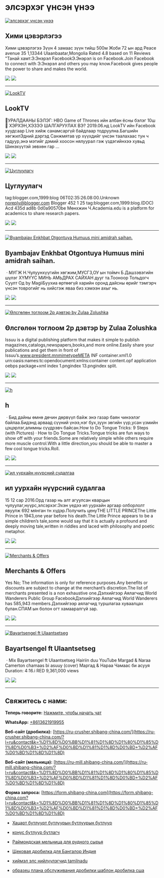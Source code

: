 # элсэрхэг үнсэн үнээ

<a href="https://swt.shibang-china.com/?l=ru&img&k=%D1%8D%D0%BB%D1%81%D1%8D%D1%80%D1%85%D1%8D%D0%B3+%D2%AF%D0%BD%D1%81%D1%8D%D0%BD+%D2%AF%D0%BD%D1%8D%D1%8D" target="_blank">![элсэрхэг үнсэн үнээ](http://static.shibang-china.com/all-800x300/1165.jpg)</a>

## Хими цэвэрлэгээ
Хими цэвэрлэгээ Зүүн 4 замаас зүүн тийш 500м Жоби 72 ын ард Peace avenue 35 1,13344 Ulaanbaatar,Mongolia Rated 4.8 based on 11 Reviews &quot;Танай хамт.Э.Энэрэл FacebookЭ.Энэрэл is on Facebook.Join Facebook to connect with Э.Энэрэл and others you may know.Facebook gives people the power to share and makes the world.


<a href="https://whatsapp.shibangsoft.com/WhatsApp.php" target="_blank" title="WhatsApp">![](http://static.shibang-china.com/icon/whatsapp.png)</a> <a href="https://swt.shibang-china.com/?l=ru&icon&k=%D1%8D%D0%BB%D1%81%D1%8D%D1%80%D1%85%D1%8D%D0%B3+%D2%AF%D0%BD%D1%81%D1%8D%D0%BD+%D2%AF%D0%BD%D1%8D%D1%8D" target="_blank">![](http://static.shibang-china.com/icon/chat-ru.png)</a>

---

<a href="https://swt.shibang-china.com/?l=ru&img&k=%D1%8D%D0%BB%D1%81%D1%8D%D1%80%D1%85%D1%8D%D0%B3+%D2%AF%D0%BD%D1%81%D1%8D%D0%BD+%D2%AF%D0%BD%D1%8D%D1%8D" target="_blank">![LookTV](http://static.shibang-china.com/all-800x300/1465.jpg)</a>

## LookTV
📌УРАЛДААНЫ БЭЛЭГ: HBO Game of Thrones ийн албан ёсны бэлэг 10ш 📌 ХЭРХЭН,ХЭЗЭЭ ШАЛГАРУУЛАХ ВЭ? 2019.06.нд LookTV ийн Facebook хуудсаар Live хийж санамсаргүй байдлаар тодруулна.Багшийн хөгжилЭдний дэргэд Санжмятав үр хүүхдийг үнсэн таалахаас тун ч гадуур,энэ мэтийг дэмий хоосон нялуурал гэж үздэгийнхээ хувьд Шинэхүүтэй зөвхөн гар …


<a href="https://whatsapp.shibangsoft.com/WhatsApp.php" target="_blank" title="WhatsApp">![](http://static.shibang-china.com/icon/whatsapp.png)</a> <a href="https://swt.shibang-china.com/?l=ru&icon&k=%D1%8D%D0%BB%D1%81%D1%8D%D1%80%D1%85%D1%8D%D0%B3+%D2%AF%D0%BD%D1%81%D1%8D%D0%BD+%D2%AF%D0%BD%D1%8D%D1%8D" target="_blank">![](http://static.shibang-china.com/icon/chat-ru.png)</a>

---

<a href="https://swt.shibang-china.com/?l=ru&img&k=%D1%8D%D0%BB%D1%81%D1%8D%D1%80%D1%85%D1%8D%D0%B3+%D2%AF%D0%BD%D1%81%D1%8D%D0%BD+%D2%AF%D0%BD%D1%8D%D1%8D" target="_blank">![Цуглуулагч](http://static.shibang-china.com/all-800x300/544.jpg)</a>

## Цуглуулагч
tag:blogger.com,1999:blog 06T02:35:26.08:00.Unknown noreply@blogger.com Blogger 452 1 25 tag:blogger.com,1999:blog.(DOC) Acd 435d ad8b 0d0a90570be Мөнхжин Ч.Academia.edu is a platform for academics to share research papers.


<a href="https://whatsapp.shibangsoft.com/WhatsApp.php" target="_blank" title="WhatsApp">![](http://static.shibang-china.com/icon/whatsapp.png)</a> <a href="https://swt.shibang-china.com/?l=ru&icon&k=%D1%8D%D0%BB%D1%81%D1%8D%D1%80%D1%85%D1%8D%D0%B3+%D2%AF%D0%BD%D1%81%D1%8D%D0%BD+%D2%AF%D0%BD%D1%8D%D1%8D" target="_blank">![](http://static.shibang-china.com/icon/chat-ru.png)</a>

---

<a href="https://swt.shibang-china.com/?l=ru&img&k=%D1%8D%D0%BB%D1%81%D1%8D%D1%80%D1%85%D1%8D%D0%B3+%D2%AF%D0%BD%D1%81%D1%8D%D0%BD+%D2%AF%D0%BD%D1%8D%D1%8D" target="_blank">![Byambajav Enkhbat Otgontuya Humuus mini amidrah saihan.](http://static.shibang-china.com/all-800x300/55.jpg)</a>

## Byambajav Enkhbat Otgontuya Humuus mini amidrah saihan.
&nbsp;&#0183;&#32;МУГЖ Н.Чулуунхүүгийн хөгжим,МУСГЗ,ОУ ын тоймч Б.Дашзэвэгийн шүлэг ХҮМҮҮС МИНЬ АМЬДРАХ САЙХАН дууг та.Тооноор Тольдогч Суулт Од by MagiiБуухиа өртөөгүй харийн оронд дайсны өрийг тэмгэрч үнсэн товрогийг нь хийсгэж яваа биз хэмээн ахыг нь.


<a href="https://whatsapp.shibangsoft.com/WhatsApp.php" target="_blank" title="WhatsApp">![](http://static.shibang-china.com/icon/whatsapp.png)</a> <a href="https://swt.shibang-china.com/?l=ru&icon&k=%D1%8D%D0%BB%D1%81%D1%8D%D1%80%D1%85%D1%8D%D0%B3+%D2%AF%D0%BD%D1%81%D1%8D%D0%BD+%D2%AF%D0%BD%D1%8D%D1%8D" target="_blank">![](http://static.shibang-china.com/icon/chat-ru.png)</a>

---

<a href="https://swt.shibang-china.com/?l=ru&img&k=%D1%8D%D0%BB%D1%81%D1%8D%D1%80%D1%85%D1%8D%D0%B3+%D2%AF%D0%BD%D1%81%D1%8D%D0%BD+%D2%AF%D0%BD%D1%8D%D1%8D" target="_blank">![Өлсгөлөн тоглоом 2р дэвтэр by Zulaa Zolushka](http://static.shibang-china.com/all-800x300/1417.jpg)</a>

## Өлсгөлөн тоглоом 2р дэвтэр by Zulaa Zolushka
Issuu is a digital publishing platform that makes it simple to publish magazines,catalogs,newspapers,books,and more online.Easily share your publications and get them in front of Issuu’s.www.president.mnmimetypeMETA INF container.xml1.0 urn:oasis:names:tc:opendocument:xmlns:container content.opf application oebps package+xml index 1.pngindex 13.pngindex split.


<a href="https://whatsapp.shibangsoft.com/WhatsApp.php" target="_blank" title="WhatsApp">![](http://static.shibang-china.com/icon/whatsapp.png)</a> <a href="https://swt.shibang-china.com/?l=ru&icon&k=%D1%8D%D0%BB%D1%81%D1%8D%D1%80%D1%85%D1%8D%D0%B3+%D2%AF%D0%BD%D1%81%D1%8D%D0%BD+%D2%AF%D0%BD%D1%8D%D1%8D" target="_blank">![](http://static.shibang-china.com/icon/chat-ru.png)</a>

---

<a href="https://swt.shibang-china.com/?l=ru&img&k=%D1%8D%D0%BB%D1%81%D1%8D%D1%80%D1%85%D1%8D%D0%B3+%D2%AF%D0%BD%D1%81%D1%8D%D0%BD+%D2%AF%D0%BD%D1%8D%D1%8D" target="_blank">![h](http://static.shibang-china.com/all-800x300/478.jpg)</a>

## h
&nbsp;&#0183;&#32; Бид дайны өмнө дөчин дөрвүүл байж энэ газар баян чинээлэг байлаа.Бидэнд арваад сүүний үнээ,нэг бух,зуун зөгийн үүр,усан үзмийн цэцэрлэг,алимны сүүдрэвч байсан.How to Do Tongue Tricks: 9 Steps (with Pictures)&nbsp;&#0183;&#32;How to Do Tongue Tricks.Tongue tricks are fun ways to show off with your friends.Some are relatively simple while others require more muscle control.With a little direction,you should be able to master a few cool tongue tricks.Roll.


<a href="https://whatsapp.shibangsoft.com/WhatsApp.php" target="_blank" title="WhatsApp">![](http://static.shibang-china.com/icon/whatsapp.png)</a> <a href="https://swt.shibang-china.com/?l=ru&icon&k=%D1%8D%D0%BB%D1%81%D1%8D%D1%80%D1%85%D1%8D%D0%B3+%D2%AF%D0%BD%D1%81%D1%8D%D0%BD+%D2%AF%D0%BD%D1%8D%D1%8D" target="_blank">![](http://static.shibang-china.com/icon/chat-ru.png)</a>

---

<a href="https://swt.shibang-china.com/?l=ru&img&k=%D1%8D%D0%BB%D1%81%D1%8D%D1%80%D1%85%D1%8D%D0%B3+%D2%AF%D0%BD%D1%81%D1%8D%D0%BD+%D2%AF%D0%BD%D1%8D%D1%8D" target="_blank">![ил уурхайн нүүрсний судалгаа](http://static.shibang-china.com/all-800x300/1272.jpg)</a>

## ил уурхайн нүүрсний судалгаа
15 12 сар 2016.Орд газар нь алт агуулсан кварцын чулуулаг,нүүрс,элсэрхэг.Эхэн үедээ ил уурхайн аргаар олборлолт явуулж 692 мянган тн хүдэр.Получить ценуTHE LITTLE PRINCEThe Little Prince in 1943,one year before his death.The Little Prince appears to be a simple children’s tale,some would say that it is actually a profound and deeply moving tale,written in riddles and laced with philosophy and poetic metaphor.


<a href="https://whatsapp.shibangsoft.com/WhatsApp.php" target="_blank" title="WhatsApp">![](http://static.shibang-china.com/icon/whatsapp.png)</a> <a href="https://swt.shibang-china.com/?l=ru&icon&k=%D1%8D%D0%BB%D1%81%D1%8D%D1%80%D1%85%D1%8D%D0%B3+%D2%AF%D0%BD%D1%81%D1%8D%D0%BD+%D2%AF%D0%BD%D1%8D%D1%8D" target="_blank">![](http://static.shibang-china.com/icon/chat-ru.png)</a>

---

<a href="https://swt.shibang-china.com/?l=ru&img&k=%D1%8D%D0%BB%D1%81%D1%8D%D1%80%D1%85%D1%8D%D0%B3+%D2%AF%D0%BD%D1%81%D1%8D%D0%BD+%D2%AF%D0%BD%D1%8D%D1%8D" target="_blank">![Merchants &amp; Offers](http://static.shibang-china.com/all-800x300/202.jpg)</a>

## Merchants &amp; Offers
Yes No; The information is only for reference purposes.Any benefits or discounts are subject to change at the merchant’s discretion.The list of merchants presented is a non exhaustive one.Дэлхийгээр Аялагчид World Wanderers Public Group FacebookДэлхийгээр Аялагчид World Wanderers has 585,943 members.Дэлхийгээр аялагчид туршлагаа хуваалцах булан.СПАМ ын болон огт хамааралгүй зар.


<a href="https://whatsapp.shibangsoft.com/WhatsApp.php" target="_blank" title="WhatsApp">![](http://static.shibang-china.com/icon/whatsapp.png)</a> <a href="https://swt.shibang-china.com/?l=ru&icon&k=%D1%8D%D0%BB%D1%81%D1%8D%D1%80%D1%85%D1%8D%D0%B3+%D2%AF%D0%BD%D1%81%D1%8D%D0%BD+%D2%AF%D0%BD%D1%8D%D1%8D" target="_blank">![](http://static.shibang-china.com/icon/chat-ru.png)</a>

---

<a href="https://swt.shibang-china.com/?l=ru&img&k=%D1%8D%D0%BB%D1%81%D1%8D%D1%80%D1%85%D1%8D%D0%B3+%D2%AF%D0%BD%D1%81%D1%8D%D0%BD+%D2%AF%D0%BD%D1%8D%D1%8D" target="_blank">![Bayartsengel ft Ulaantsetseg](http://static.shibang-china.com/all-800x300/1103.jpg)</a>

## Bayartsengel ft Ulaantsetseg
&nbsp;&#0183;&#32;Mix Bayartsengel ft Ulaantsetseg Hairiin duu YouTube Margad &amp; Naraa Camerton chamaas bi asuuy (cover) Маргад &amp; Нараа Чамаас би асууя Duration: 4:16.i RED 9,361,000 views

<a href="https://whatsapp.shibangsoft.com/WhatsApp.php" target="_blank" title="WhatsApp">![](http://static.shibang-china.com/icon/whatsapp.png)</a> <a href="https://swt.shibang-china.com/?l=ru&icon&k=%D1%8D%D0%BB%D1%81%D1%8D%D1%80%D1%85%D1%8D%D0%B3+%D2%AF%D0%BD%D1%81%D1%8D%D0%BD+%D2%AF%D0%BD%D1%8D%D1%8D" target="_blank">![](http://static.shibang-china.com/icon/chat-ru.png)</a>

---
## Свяжитесь с нами:

**Теперь говорите:** [Нажмите, чтобы начать чат](https://swt.shibang-china.com?l=ru&contact&k=%D1%8D%D0%BB%D1%81%D1%8D%D1%80%D1%85%D1%8D%D0%B3+%D2%AF%D0%BD%D1%81%D1%8D%D0%BD+%D2%AF%D0%BD%D1%8D%D1%8D)

**WhatsApp:**  [+8613621919955](https://whatsapp.shibangsoft.com/WhatsApp.php)

**Веб-сайт (дробилка):** [https://ru-crusher.shibang-china.com/](https://ru-crusher.shibang-china.com/?l=ru&contact&k=%D1%8D%D0%BB%D1%81%D1%8D%D1%80%D1%85%D1%8D%D0%B3+%D2%AF%D0%BD%D1%81%D1%8D%D0%BD+%D2%AF%D0%BD%D1%8D%D1%8D)

**Веб-сайт (мельница):** [https://ru-mill.shibang-china.com/](https://ru-mill.shibang-china.com/?l=ru&contact&k=%D1%8D%D0%BB%D1%81%D1%8D%D1%80%D1%85%D1%8D%D0%B3+%D2%AF%D0%BD%D1%81%D1%8D%D0%BD+%D2%AF%D0%BD%D1%8D%D1%8D)

**Форма запроса:** [https://form.shibang-china.com](https://form.shibang-china.com?l=ru&contact&k=%D1%8D%D0%BB%D1%81%D1%8D%D1%80%D1%85%D1%8D%D0%B3+%D2%AF%D0%BD%D1%81%D1%8D%D0%BD+%D2%AF%D0%BD%D1%8D%D1%8D)

* [Хацарт бутлуурт бутлуурын бутлуурын бутлуур](../129/%D0%A5%D0%B0%D1%86%D0%B0%D1%80%D1%82%20%D0%B1%D1%83%D1%82%D0%BB%D1%83%D1%83%D1%80%D1%82%20%D0%B1%D1%83%D1%82%D0%BB%D1%83%D1%83%D1%80%D1%8B%D0%BD%20%D0%B1%D1%83%D1%82%D0%BB%D1%83%D1%83%D1%80%D1%8B%D0%BD%20%D0%B1%D1%83%D1%82%D0%BB%D1%83%D1%83%D1%80.md)

* [конус бутлуур бутлагч](../129/%D0%BA%D0%BE%D0%BD%D1%83%D1%81%20%D0%B1%D1%83%D1%82%D0%BB%D1%83%D1%83%D1%80%20%D0%B1%D1%83%D1%82%D0%BB%D0%B0%D0%B3%D1%87.md)

* [Раймондская мельница для рудного сырья](../130/%D0%A0%D0%B0%D0%B9%D0%BC%D0%BE%D0%BD%D0%B4%D1%81%D0%BA%D0%B0%D1%8F%20%D0%BC%D0%B5%D0%BB%D1%8C%D0%BD%D0%B8%D1%86%D0%B0%20%D0%B4%D0%BB%D1%8F%20%D1%80%D1%83%D0%B4%D0%BD%D0%BE%D0%B3%D0%BE%20%D1%81%D1%8B%D1%80%D1%8C%D1%8F.md)

* [Щековая дробилка для Бангалор Индия](../126/%D0%A9%D0%B5%D0%BA%D0%BE%D0%B2%D0%B0%D1%8F%20%D0%B4%D1%80%D0%BE%D0%B1%D0%B8%D0%BB%D0%BA%D0%B0%20%D0%B4%D0%BB%D1%8F%20%D0%91%D0%B0%D0%BD%D0%B3%D0%B0%D0%BB%D0%BE%D1%80%20%D0%98%D0%BD%D0%B4%D0%B8%D1%8F.md)

* [хиймэл элс нийлүүлэгчид tamilnadu](../128/%D1%85%D0%B8%D0%B9%D0%BC%D1%8D%D0%BB%20%D1%8D%D0%BB%D1%81%20%D0%BD%D0%B8%D0%B9%D0%BB%D2%AF%D2%AF%D0%BB%D1%8D%D0%B3%D1%87%D0%B8%D0%B4%20tamilnadu.md)

* [образец плана обслуживания дробилки шаблон дробилка сша](../126/%D0%BE%D0%B1%D1%80%D0%B0%D0%B7%D0%B5%D1%86%20%D0%BF%D0%BB%D0%B0%D0%BD%D0%B0%20%D0%BE%D0%B1%D1%81%D0%BB%D1%83%D0%B6%D0%B8%D0%B2%D0%B0%D0%BD%D0%B8%D1%8F%20%D0%B4%D1%80%D0%BE%D0%B1%D0%B8%D0%BB%D0%BA%D0%B8%20%D1%88%D0%B0%D0%B1%D0%BB%D0%BE%D0%BD%20%D0%B4%D1%80%D0%BE%D0%B1%D0%B8%D0%BB%D0%BA%D0%B0%20%D1%81%D1%88%D0%B0.md)